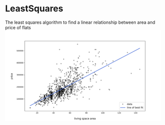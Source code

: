 # LeastSquares
The least squares algorithm to find a linear relationship between area and price of flats
![result](chart.jpg)
